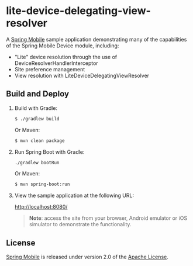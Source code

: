# lite-device-delegating-view-resolver

A [Spring Mobile] sample application demonstrating many of the capabilities of the Spring Mobile Device module, including:

* "Lite" device resolution through the use of DeviceResolverHandlerInterceptor 
* Site preference management
* View resolution with LiteDeviceDelegatingViewResolver


## Build and Deploy

1. Build with Gradle:

    ```sh
    $ ./gradlew build
    ```
    Or Maven:

    ```sh
    $ mvn clean package
    ```

2. Run Spring Boot with Gradle:

    ```sh
    ./gradlew bootRun
    ```

    Or Maven:

    ```sh
    $ mvn spring-boot:run
    ```

3. View the sample application at the following URL:

    [http://localhost:8080/]()

    > **Note**: access the site from your browser, Android emulator or iOS simulator to demonstrate the functionality.


## License

[Spring Mobile] is released under version 2.0 of the [Apache License].

[app-url]: http://localhost:8080/lite-device-delegating-view-resolver
[Spring Mobile]: http://projects.spring.io/spring-mobile
[Apache License]: http://www.apache.org/licenses/LICENSE-2.0
